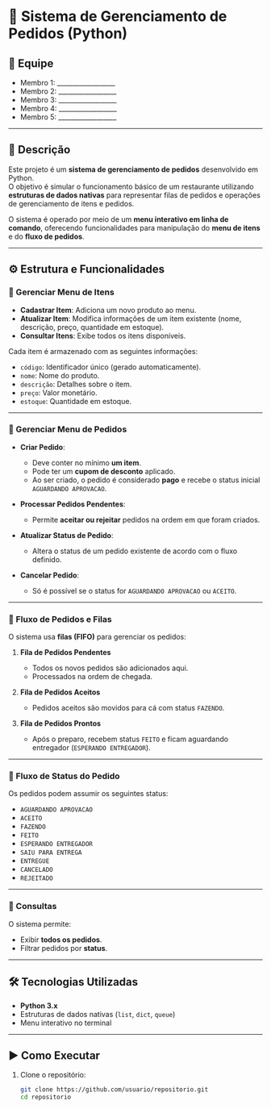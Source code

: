 # 🍔 Sistema de Gerenciamento de Pedidos (Python)

## 👥 Equipe
- Membro 1: __________________
- Membro 2: __________________
- Membro 3: __________________
- Membro 4: __________________
- Membro 5: __________________

---

## 📖 Descrição
Este projeto é um **sistema de gerenciamento de pedidos** desenvolvido em Python.  
O objetivo é simular o funcionamento básico de um restaurante utilizando **estruturas de dados nativas** para representar filas de pedidos e operações de gerenciamento de itens e pedidos.

O sistema é operado por meio de um **menu interativo em linha de comando**, oferecendo funcionalidades para manipulação do **menu de itens** e do **fluxo de pedidos**.

---

## ⚙️ Estrutura e Funcionalidades

### 🔹 Gerenciar Menu de Itens
- **Cadastrar Item**: Adiciona um novo produto ao menu.  
- **Atualizar Item**: Modifica informações de um item existente (nome, descrição, preço, quantidade em estoque).  
- **Consultar Itens**: Exibe todos os itens disponíveis.  

Cada item é armazenado com as seguintes informações:
- `código`: Identificador único (gerado automaticamente).
- `nome`: Nome do produto.
- `descrição`: Detalhes sobre o item.
- `preço`: Valor monetário.
- `estoque`: Quantidade em estoque.

---

### 🔹 Gerenciar Menu de Pedidos
- **Criar Pedido**:  
  - Deve conter no mínimo **um item**.  
  - Pode ter um **cupom de desconto** aplicado.  
  - Ao ser criado, o pedido é considerado **pago** e recebe o status inicial `AGUARDANDO APROVACAO`.  

- **Processar Pedidos Pendentes**:  
  - Permite **aceitar ou rejeitar** pedidos na ordem em que foram criados.  

- **Atualizar Status de Pedido**:  
  - Altera o status de um pedido existente de acordo com o fluxo definido.  

- **Cancelar Pedido**:  
  - Só é possível se o status for `AGUARDANDO APROVACAO` ou `ACEITO`.

---

### 🔹 Fluxo de Pedidos e Filas
O sistema usa **filas (FIFO)** para gerenciar os pedidos:

1. **Fila de Pedidos Pendentes**  
   - Todos os novos pedidos são adicionados aqui.  
   - Processados na ordem de chegada.  

2. **Fila de Pedidos Aceitos**  
   - Pedidos aceitos são movidos para cá com status `FAZENDO`.  

3. **Fila de Pedidos Prontos**  
   - Após o preparo, recebem status `FEITO` e ficam aguardando entregador (`ESPERANDO ENTREGADOR`).  

---

### 🔹 Fluxo de Status do Pedido
Os pedidos podem assumir os seguintes status:

- `AGUARDANDO APROVACAO`
- `ACEITO`
- `FAZENDO`
- `FEITO`
- `ESPERANDO ENTREGADOR`
- `SAIU PARA ENTREGA`
- `ENTREGUE`
- `CANCELADO`
- `REJEITADO`

---

### 🔹 Consultas
O sistema permite:
- Exibir **todos os pedidos**.  
- Filtrar pedidos por **status**.  

---

## 🛠️ Tecnologias Utilizadas
- **Python 3.x**  
- Estruturas de dados nativas (`list`, `dict`, `queue`)  
- Menu interativo no terminal  

---

## ▶️ Como Executar
1. Clone o repositório:
   ```bash
   git clone https://github.com/usuario/repositorio.git
   cd repositorio
